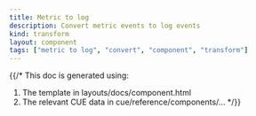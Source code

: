 ```yaml
---
title: Metric to log
description: Convert metric events to log events
kind: transform
layout: component
tags: ["metric to log", "convert", "component", "transform"]
---
```


{{/*
This doc is generated using:

1. The template in layouts/docs/component.html
2. The relevant CUE data in cue/reference/components/...
*/}}
